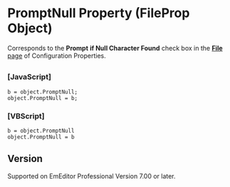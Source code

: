 # PromptNull Property (FileProp Object)

Corresponds to the **Prompt**
**if Null Character Found** check box in the
[**File** page](../../dlg/properties/file/index) of Configuration Properties.

## 

### \[JavaScript\]

```
b = object.PromptNull;
object.PromptNull = b;
```

### \[VBScript\]

```
b = object.PromptNull
object.PromptNull = b
```

## Version

Supported on EmEditor Professional Version 7.00 or later.
